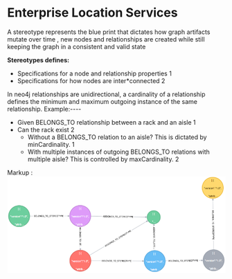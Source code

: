 # Enterprise Location Services

A stereotype represents the blue print that dictates how graph artifacts mutate over time , new nodes and relationships are created while still keeping the
graph in a consistent and valid state

**Stereotypes defines:**
  * Specifications for a node and relationship properties 1
  * Specifications for how nodes are inter*connected 2

In neo4j relationships are unidirectional, a cardinality of a relationship defines the minimum and maximum outgoing instance of the same relationship.
Example:----
  * Given  BELONGS_TO relationship between a rack and an aisle 1
  * Can the rack exist 2
    * Without a BELONGS_TO relation to an aisle? This is dictated by minCardinality. 1
    * With multiple instances of outgoing BELONGS_TO relations with multiple aisle? This is controlled by maxCardinality. 2



Markup : ![picture alt](stereotype.png "Store Stereotype")